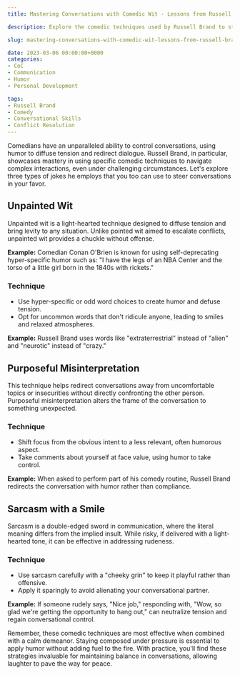 ```yaml
---
title: Mastering Conversations with Comedic Wit - Lessons from Russell Brand

description: Explore the comedic techniques used by Russell Brand to steer challenging conversations and learn how you can apply them in everyday life to maintain control and diffuse tension.

slug: mastering-conversations-with-comedic-wit-lessons-from-russell-brand

date: 2023-03-06 00:00:00+0000
categories:
- CoC
- Communication
- Humor
- Personal Development

tags:
- Russell Brand
- Comedy
- Conversational Skills
- Conflict Resolution
---
```


Comedians have an unparalleled ability to control conversations, using humor to diffuse tension and redirect dialogue. Russell Brand, in particular, showcases mastery in using specific comedic techniques to navigate complex interactions, even under challenging circumstances. Let's explore three types of jokes he employs that you too can use to steer conversations in your favor.

## Unpainted Wit

Unpainted wit is a light-hearted technique designed to diffuse tension and bring levity to any situation. Unlike pointed wit aimed to escalate conflicts, unpainted wit provides a chuckle without offense.

**Example:** Comedian Conan O'Brien is known for using self-deprecating hyper-specific humor such as: "I have the legs of an NBA Center and the torso of a little girl born in the 1840s with rickets."

### Technique

- Use hyper-specific or odd word choices to create humor and defuse tension.
- Opt for uncommon words that don't ridicule anyone, leading to smiles and relaxed atmospheres.

**Example:** Russell Brand uses words like "extraterrestrial" instead of "alien" and "neurotic" instead of "crazy."

## Purposeful Misinterpretation

This technique helps redirect conversations away from uncomfortable topics or insecurities without directly confronting the other person. Purposeful misinterpretation alters the frame of the conversation to something unexpected.

### Technique

- Shift focus from the obvious intent to a less relevant, often humorous aspect.
- Take comments about yourself at face value, using humor to take control.

**Example:** When asked to perform part of his comedy routine, Russell Brand redirects the conversation with humor rather than compliance.

## Sarcasm with a Smile

Sarcasm is a double-edged sword in communication, where the literal meaning differs from the implied insult. While risky, if delivered with a light-hearted tone, it can be effective in addressing rudeness.

### Technique

- Use sarcasm carefully with a "cheeky grin" to keep it playful rather than offensive.
- Apply it sparingly to avoid alienating your conversational partner.

**Example:** If someone rudely says, "Nice job," responding with, "Wow, so glad we're getting the opportunity to hang out," can neutralize tension and regain conversational control.

Remember, these comedic techniques are most effective when combined with a calm demeanor. Staying composed under pressure is essential to apply humor without adding fuel to the fire. With practice, you'll find these strategies invaluable for maintaining balance in conversations, allowing laughter to pave the way for peace.
